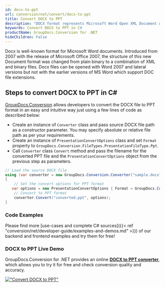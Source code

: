 ```yaml
---
id: docx-to-ppt
url: conversion/net/convert/docx-to-ppt
title: Convert DOCX to PPT
description: "DOCX format represents Microsoft Word Open XML Document with .docx extension. Learn how to convert DOCX to PPT file programmatically in C# language using GroupDocs.Conversion for .NET library."
keywords: Convert DOCX to PPT in C#
productName: GroupDocs.Conversion for .NET
hideChildren: False
---
```


Docx is well-known format for Microsoft Word documents. Introduced from 2007 with the release of Microsoft Office 2007, the structure of this new Document format was changed from plain binary to a combination of XML and binary files. Docx files can be opened with Word 2007 and lateral versions but not with the earlier versions of MS Word which support DOC file extensions.

## Steps to convert DOCX to PPT in C#

[GroupDocs.Conversion](https://products.groupdocs.com/conversion/net) allows developers to convert the DOCX file to PPT format in an easy and intuitive way just using a few lines of code as described below:

* Create an instance of `Converter` class and pass source DOCX file path as a constructor parameter. You may specify absolute or relative file path as per your requirements. 
* Create an instance of `PresentationConvertOptions` class and set `Format` property to `GroupDocs.Conversion.FileTypes.PresentationFileType.Ppt`.
* Call `Converter` class `Convert` method and pass the filename for the converted PPT file and the `PresentationConvertOptions` object from the previous step as parameters.

```csharp
// Load the source DOCX file
using (var converter = new GroupDocs.Conversion.Converter("sample.docx"))
{
    // Set the convert options for PPT format
   var options = new PresentationConvertOptions { Format = GroupDocs.Conversion.FileTypes.PresentationFileType.Ppt };
    // Convert to PPT format
    converter.Convert("converted.ppt", options);
}
```

### Code Examples

Please find more [use-cases and complete C# sources]({{< ref "conversion/net/developer-guide/examples-and-demos.md" >}}) of our backend and frontend examples and try them for free!

### DOCX to PPT Live Demo

GroupDocs.Conversion for .NET provides an online [**DOCX to PPT converter**](https://products.groupdocs.app/conversion/docx-to-ppt), which allows you to try it for free and check conversion quality and accuracy.

[!["Convert DOCX to PPT"](conversion/net/images/convert-to-ppt/convert-docx-to-ppt.png)](https://products.groupdocs.app/conversion/docx-to-ppt)